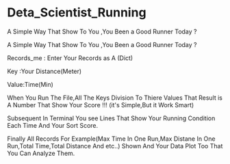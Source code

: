 # Deta_Scientist_Running
A Simple Way That Show To You ,You Been a Good Runner Today ?

A Simple Way That Show To You ,You Been a Good Runner Today ?

Records_me : Enter Your Records as A (Dict)

Key :Your Distance(Meter)

Value:Time(Min)

When You Run The File,All The Keys Division To Thiere Values That Result is A Number That Show Your Score !!! (it's Simple,But it Work Smart)

Subsequent In Terminal You see Lines That Show Your Running Condition Each Time And Your Sort Score.

Finally All Records For Example(Max Time In One Run,Max Distane In One Run,Total Time,Total Distance And etc..) Shown And Your Data Plot Too That You Can Analyze Them.
